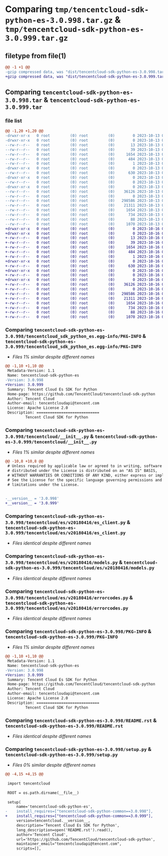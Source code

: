 # Comparing `tmp/tencentcloud-sdk-python-es-3.0.998.tar.gz` & `tmp/tencentcloud-sdk-python-es-3.0.999.tar.gz`

## filetype from file(1)

```diff
@@ -1 +1 @@
-gzip compressed data, was "dist/tencentcloud-sdk-python-es-3.0.998.tar", last modified: Fri Oct 13 00:27:57 2023, max compression
+gzip compressed data, was "dist/tencentcloud-sdk-python-es-3.0.999.tar", last modified: Mon Oct 16 00:27:13 2023, max compression
```

## Comparing `tencentcloud-sdk-python-es-3.0.998.tar` & `tencentcloud-sdk-python-es-3.0.999.tar`

### file list

```diff
@@ -1,20 +1,20 @@
-drwxr-xr-x   0 root         (0) root         (0)        0 2023-10-13 00:27:57.000000 tencentcloud-sdk-python-es-3.0.998/
-drwxr-xr-x   0 root         (0) root         (0)        0 2023-10-13 00:27:57.000000 tencentcloud-sdk-python-es-3.0.998/tencentcloud_sdk_python_es.egg-info/
--rw-r--r--   0 root         (0) root         (0)       13 2023-10-13 00:27:57.000000 tencentcloud-sdk-python-es-3.0.998/tencentcloud_sdk_python_es.egg-info/top_level.txt
--rw-r--r--   0 root         (0) root         (0)       39 2023-10-13 00:27:57.000000 tencentcloud-sdk-python-es-3.0.998/tencentcloud_sdk_python_es.egg-info/requires.txt
--rw-r--r--   0 root         (0) root         (0)     1654 2023-10-13 00:27:57.000000 tencentcloud-sdk-python-es-3.0.998/tencentcloud_sdk_python_es.egg-info/PKG-INFO
--rw-r--r--   0 root         (0) root         (0)      484 2023-10-13 00:27:57.000000 tencentcloud-sdk-python-es-3.0.998/tencentcloud_sdk_python_es.egg-info/SOURCES.txt
--rw-r--r--   0 root         (0) root         (0)        1 2023-10-13 00:27:57.000000 tencentcloud-sdk-python-es-3.0.998/tencentcloud_sdk_python_es.egg-info/dependency_links.txt
-drwxr-xr-x   0 root         (0) root         (0)        0 2023-10-13 00:27:57.000000 tencentcloud-sdk-python-es-3.0.998/tencentcloud/
--rw-r--r--   0 root         (0) root         (0)      630 2023-10-13 00:27:57.000000 tencentcloud-sdk-python-es-3.0.998/tencentcloud/__init__.py
-drwxr-xr-x   0 root         (0) root         (0)        0 2023-10-13 00:27:57.000000 tencentcloud-sdk-python-es-3.0.998/tencentcloud/es/
--rw-r--r--   0 root         (0) root         (0)        0 2023-10-13 00:27:57.000000 tencentcloud-sdk-python-es-3.0.998/tencentcloud/es/__init__.py
-drwxr-xr-x   0 root         (0) root         (0)        0 2023-10-13 00:27:57.000000 tencentcloud-sdk-python-es-3.0.998/tencentcloud/es/v20180416/
--rw-r--r--   0 root         (0) root         (0)    36126 2023-10-13 00:27:57.000000 tencentcloud-sdk-python-es-3.0.998/tencentcloud/es/v20180416/es_client.py
--rw-r--r--   0 root         (0) root         (0)        0 2023-10-13 00:27:57.000000 tencentcloud-sdk-python-es-3.0.998/tencentcloud/es/v20180416/__init__.py
--rw-r--r--   0 root         (0) root         (0)   298586 2023-10-13 00:27:57.000000 tencentcloud-sdk-python-es-3.0.998/tencentcloud/es/v20180416/models.py
--rw-r--r--   0 root         (0) root         (0)    21311 2023-10-13 00:27:57.000000 tencentcloud-sdk-python-es-3.0.998/tencentcloud/es/v20180416/errorcodes.py
--rw-r--r--   0 root         (0) root         (0)     1654 2023-10-13 00:27:57.000000 tencentcloud-sdk-python-es-3.0.998/PKG-INFO
--rw-r--r--   0 root         (0) root         (0)      734 2023-10-13 00:27:57.000000 tencentcloud-sdk-python-es-3.0.998/README.rst
--rw-r--r--   0 root         (0) root         (0)       88 2023-10-13 00:27:57.000000 tencentcloud-sdk-python-es-3.0.998/setup.cfg
--rw-r--r--   0 root         (0) root         (0)     1070 2023-10-13 00:27:57.000000 tencentcloud-sdk-python-es-3.0.998/setup.py
+drwxr-xr-x   0 root         (0) root         (0)        0 2023-10-16 00:27:13.000000 tencentcloud-sdk-python-es-3.0.999/
+drwxr-xr-x   0 root         (0) root         (0)        0 2023-10-16 00:27:13.000000 tencentcloud-sdk-python-es-3.0.999/tencentcloud_sdk_python_es.egg-info/
+-rw-r--r--   0 root         (0) root         (0)       13 2023-10-16 00:27:13.000000 tencentcloud-sdk-python-es-3.0.999/tencentcloud_sdk_python_es.egg-info/top_level.txt
+-rw-r--r--   0 root         (0) root         (0)       39 2023-10-16 00:27:13.000000 tencentcloud-sdk-python-es-3.0.999/tencentcloud_sdk_python_es.egg-info/requires.txt
+-rw-r--r--   0 root         (0) root         (0)     1654 2023-10-16 00:27:13.000000 tencentcloud-sdk-python-es-3.0.999/tencentcloud_sdk_python_es.egg-info/PKG-INFO
+-rw-r--r--   0 root         (0) root         (0)      484 2023-10-16 00:27:13.000000 tencentcloud-sdk-python-es-3.0.999/tencentcloud_sdk_python_es.egg-info/SOURCES.txt
+-rw-r--r--   0 root         (0) root         (0)        1 2023-10-16 00:27:13.000000 tencentcloud-sdk-python-es-3.0.999/tencentcloud_sdk_python_es.egg-info/dependency_links.txt
+drwxr-xr-x   0 root         (0) root         (0)        0 2023-10-16 00:27:13.000000 tencentcloud-sdk-python-es-3.0.999/tencentcloud/
+-rw-r--r--   0 root         (0) root         (0)      630 2023-10-16 00:27:13.000000 tencentcloud-sdk-python-es-3.0.999/tencentcloud/__init__.py
+drwxr-xr-x   0 root         (0) root         (0)        0 2023-10-16 00:27:13.000000 tencentcloud-sdk-python-es-3.0.999/tencentcloud/es/
+-rw-r--r--   0 root         (0) root         (0)        0 2023-10-16 00:27:13.000000 tencentcloud-sdk-python-es-3.0.999/tencentcloud/es/__init__.py
+drwxr-xr-x   0 root         (0) root         (0)        0 2023-10-16 00:27:13.000000 tencentcloud-sdk-python-es-3.0.999/tencentcloud/es/v20180416/
+-rw-r--r--   0 root         (0) root         (0)    36126 2023-10-16 00:27:13.000000 tencentcloud-sdk-python-es-3.0.999/tencentcloud/es/v20180416/es_client.py
+-rw-r--r--   0 root         (0) root         (0)        0 2023-10-16 00:27:13.000000 tencentcloud-sdk-python-es-3.0.999/tencentcloud/es/v20180416/__init__.py
+-rw-r--r--   0 root         (0) root         (0)   298586 2023-10-16 00:27:13.000000 tencentcloud-sdk-python-es-3.0.999/tencentcloud/es/v20180416/models.py
+-rw-r--r--   0 root         (0) root         (0)    21311 2023-10-16 00:27:13.000000 tencentcloud-sdk-python-es-3.0.999/tencentcloud/es/v20180416/errorcodes.py
+-rw-r--r--   0 root         (0) root         (0)     1654 2023-10-16 00:27:13.000000 tencentcloud-sdk-python-es-3.0.999/PKG-INFO
+-rw-r--r--   0 root         (0) root         (0)      734 2023-10-16 00:27:13.000000 tencentcloud-sdk-python-es-3.0.999/README.rst
+-rw-r--r--   0 root         (0) root         (0)       88 2023-10-16 00:27:13.000000 tencentcloud-sdk-python-es-3.0.999/setup.cfg
+-rw-r--r--   0 root         (0) root         (0)     1070 2023-10-16 00:27:13.000000 tencentcloud-sdk-python-es-3.0.999/setup.py
```

### Comparing `tencentcloud-sdk-python-es-3.0.998/tencentcloud_sdk_python_es.egg-info/PKG-INFO` & `tencentcloud-sdk-python-es-3.0.999/tencentcloud_sdk_python_es.egg-info/PKG-INFO`

 * *Files 1% similar despite different names*

```diff
@@ -1,10 +1,10 @@
 Metadata-Version: 1.1
 Name: tencentcloud-sdk-python-es
-Version: 3.0.998
+Version: 3.0.999
 Summary: Tencent Cloud Es SDK for Python
 Home-page: https://github.com/TencentCloud/tencentcloud-sdk-python
 Author: Tencent Cloud
 Author-email: tencentcloudapi@tencent.com
 License: Apache License 2.0
 Description: ============================
         Tencent Cloud SDK for Python
```

### Comparing `tencentcloud-sdk-python-es-3.0.998/tencentcloud/__init__.py` & `tencentcloud-sdk-python-es-3.0.999/tencentcloud/__init__.py`

 * *Files 1% similar despite different names*

```diff
@@ -10,8 +10,8 @@
 # Unless required by applicable law or agreed to in writing, software
 # distributed under the License is distributed on an "AS IS" BASIS,
 # WITHOUT WARRANTIES OR CONDITIONS OF ANY KIND, either express or implied.
 # See the License for the specific language governing permissions and
 # limitations under the License.
 
 
-__version__ = '3.0.998'
+__version__ = '3.0.999'
```

### Comparing `tencentcloud-sdk-python-es-3.0.998/tencentcloud/es/v20180416/es_client.py` & `tencentcloud-sdk-python-es-3.0.999/tencentcloud/es/v20180416/es_client.py`

 * *Files identical despite different names*

### Comparing `tencentcloud-sdk-python-es-3.0.998/tencentcloud/es/v20180416/models.py` & `tencentcloud-sdk-python-es-3.0.999/tencentcloud/es/v20180416/models.py`

 * *Files identical despite different names*

### Comparing `tencentcloud-sdk-python-es-3.0.998/tencentcloud/es/v20180416/errorcodes.py` & `tencentcloud-sdk-python-es-3.0.999/tencentcloud/es/v20180416/errorcodes.py`

 * *Files identical despite different names*

### Comparing `tencentcloud-sdk-python-es-3.0.998/PKG-INFO` & `tencentcloud-sdk-python-es-3.0.999/PKG-INFO`

 * *Files 1% similar despite different names*

```diff
@@ -1,10 +1,10 @@
 Metadata-Version: 1.1
 Name: tencentcloud-sdk-python-es
-Version: 3.0.998
+Version: 3.0.999
 Summary: Tencent Cloud Es SDK for Python
 Home-page: https://github.com/TencentCloud/tencentcloud-sdk-python
 Author: Tencent Cloud
 Author-email: tencentcloudapi@tencent.com
 License: Apache License 2.0
 Description: ============================
         Tencent Cloud SDK for Python
```

### Comparing `tencentcloud-sdk-python-es-3.0.998/README.rst` & `tencentcloud-sdk-python-es-3.0.999/README.rst`

 * *Files identical despite different names*

### Comparing `tencentcloud-sdk-python-es-3.0.998/setup.py` & `tencentcloud-sdk-python-es-3.0.999/setup.py`

 * *Files 0% similar despite different names*

```diff
@@ -4,15 +4,15 @@
 
 import tencentcloud
 
 ROOT = os.path.dirname(__file__)
 
 setup(
     name='tencentcloud-sdk-python-es',
-    install_requires=["tencentcloud-sdk-python-common==3.0.998"],
+    install_requires=["tencentcloud-sdk-python-common==3.0.999"],
     version=tencentcloud.__version__,
     description='Tencent Cloud Es SDK for Python',
     long_description=open('README.rst').read(),
     author='Tencent Cloud',
     url='https://github.com/TencentCloud/tencentcloud-sdk-python',
     maintainer_email="tencentcloudapi@tencent.com",
     scripts=[],
```

